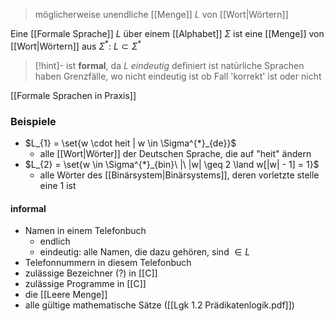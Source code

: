 > möglicherweise unendliche [[Menge]] $L$ von [[Wort|Wörtern]]

Eine [[Formale Sprache]] $L$ über einem [[Alphabet]] $\Sigma$ ist eine [[Menge]] von [[Wort|Wörtern]] aus $\Sigma^{*}:\ L \subset \Sigma^{*}$ 



> [!hint]- ist **formal**, da $L$ _eindeutig_ definiert ist
> natürliche Sprachen haben Grenzfälle, wo nicht eindeutig ist ob Fall 'korrekt' ist oder nicht

[[Formale Sprachen in Praxis]]
### Beispiele
- $L_{1} = \set{w \cdot heit | w \in \Sigma^{*}_{de}}$
	- alle [[Wort|Wörter]] der Deutschen Sprache, die auf "heit" ändern
- $L_{2} = \set{w \in \Sigma^{*}_{bin}\ |\ |w| \geq 2 \land w[|w| - 1] = 1}$ 
	- alle Wörter des [[Binärsystem|Binärsystems]], deren vorletzte stelle eine $1$ ist


#### informal
- Namen in einem Telefonbuch
	- endlich
	- eindeutig: alle Namen, die dazu gehören, sind $\in L$
- Telefonnummern in diesem Telefonbuch
- zulässige Bezeichner (?) in [[C]]
- zulässige Programme in [[C]]
- die [[Leere Menge]]
- alle gültige mathematische Sätze ([[Lgk 1.2 Prädikatenlogik.pdf]])
